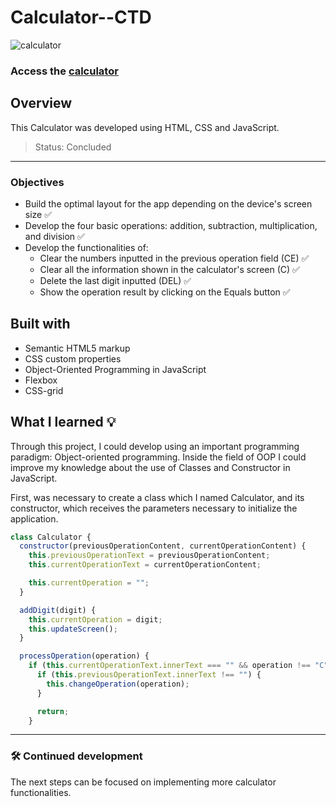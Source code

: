 # Calculator--CTD

![calculator](https://user-images.githubusercontent.com/97140968/230968809-b488fd83-add9-4a9d-82fc-930dcb16cb7b.png)

### Access the [calculator](https://lucaso-silva.github.io/calculator--CTD/) 

## Overview
This Calculator was developed using HTML, CSS and JavaScript. 

> Status: Concluded 

---

### Objectives
- Build the optimal layout for the app depending on the device's screen size ✅
- Develop the four basic operations: addition, subtraction, multiplication, and division ✅
- Develop the functionalities of:
  - Clear the numbers inputted in the previous operation field (CE) ✅ 
  - Clear all the information shown in the calculator's screen (C) ✅ 
  - Delete the last digit inputted (DEL) ✅ 
  - Show the operation result by clicking on the Equals button  ✅

## Built with
- Semantic HTML5 markup
- CSS custom properties
- Object-Oriented Programming in JavaScript
- Flexbox
- CSS-grid


## What I learned 💡
Through this project, I could develop using an important programming paradigm: Object-oriented programming. Inside the field of OOP I could improve my knowledge about the use of Classes and Constructor in JavaScript. 

First, was necessary to create a class which I named Calculator, and its constructor, which receives the parameters necessary to initialize the application.

```JavaScript
class Calculator {
  constructor(previousOperationContent, currentOperationContent) {
    this.previousOperationText = previousOperationContent;
    this.currentOperationText = currentOperationContent;

    this.currentOperation = "";
  }

  addDigit(digit) {
    this.currentOperation = digit;
    this.updateScreen();
  }

  processOperation(operation) {
    if (this.currentOperationText.innerText === "" && operation !== "C") {
      if (this.previousOperationText.innerText !== "") {
        this.changeOperation(operation);
      }

      return;
    }
```


---
### 🛠️ Continued development

The next steps can be focused on implementing more calculator functionalities. 
